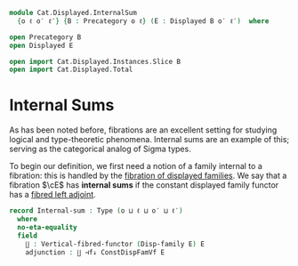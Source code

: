 <!--
```agda
open import Cat.Displayed.Instances.DisplayedFamilies
open import Cat.Instances.Shape.Interval using (Arr)
open import Cat.Displayed.Composition
open import Cat.Displayed.Cartesian
open import Cat.Displayed.Adjoint
open import Cat.Displayed.Functor
open import Cat.Instances.Slice
open import Cat.Displayed.Base
open import Cat.Prelude
```
-->

```agda
module Cat.Displayed.InternalSum
  {o ℓ o′ ℓ′} {B : Precategory o ℓ} (E : Displayed B o′ ℓ′)  where

open Precategory B
open Displayed E

open import Cat.Displayed.Instances.Slice B
open import Cat.Displayed.Total
```

# Internal Sums

As has been noted before, fibrations are an excellent setting for studying
logical and type-theoretic phenomena. Internal sums are an example of this;
serving as the categorical analog of Sigma types.

To begin our definition, we first need a notion of a family internal to
a fibration: this is handled by the [fibration of displayed families].
We say that a fibration $\cE$ has **internal sums** if the constant
displayed family functor has a [fibred left adjoint].

[fibration of displayed families]: Cat.Displayed.Instances.DisplayedFamilies.html
[fibred left adjoint]: Cat.Displayed.Adjoint.html

```agda
record Internal-sum : Type (o ⊔ ℓ ⊔ o′ ⊔ ℓ′)
  where
  no-eta-equality
  field
    ∐ : Vertical-fibred-functor (Disp-family E) E
    adjunction : ∐ ⊣f↓ ConstDispFamVf E
```
